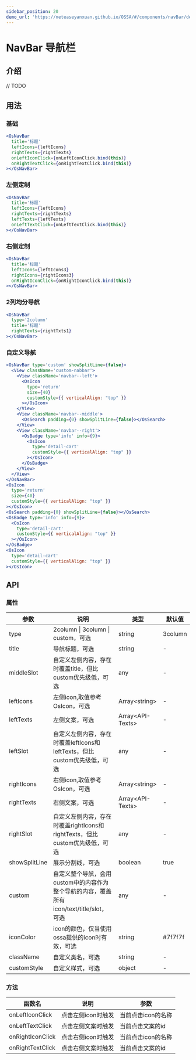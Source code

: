 ```yaml
---
sidebar_position: 20
demo_url: 'https://neteaseyanxuan.github.io/OSSA/#/components/navBar/demo/index'
---
```


# NavBar 导航栏

## 介绍
// TODO

## 用法
### 基础
```jsx
<OsNavBar
  title='标题'
  leftIcons={leftIcons}
  rightTexts={rightTexts}
  onLeftIconClick={onLeftIconClick.bind(this)}
  onRightTextClick={onRightTextClick.bind(this)}
></OsNavBar>
```
### 左侧定制
```jsx
<OsNavBar
  title='标题'
  leftIcons={leftIcons}
  rightTexts={rightTexts}
  leftTexts={leftTexts}
  onLeftTextClick={onLeftTextClick.bind(this)}
></OsNavBar>
```
### 右侧定制
```jsx
<OsNavBar
  title='标题'
  leftIcons={leftIcons3}
  rightIcons={rightIcons3}
  onRightIconClick={onRightIconClick.bind(this)}
></OsNavBar>
```
### 2列均分导航
```jsx
<OsNavBar
  type='2column'
  title='标题'
  rightTexts={rightTxts1}
></OsNavBar>
```
### 自定义导航
```jsx
<OsNavBar type='custom' showSplitLine={false}>
  <View className='custom-nabbar'>
    <View className='navbar--left'>
      <OsIcon
        type='return'
        size={40}
        customStyle={{ verticalAlign: "top" }}
      ></OsIcon>
    </View>
    <View className='navbar--middle'>
      <OsSearch padding={0} showSplitLine={false}></OsSearch>
    </View>
    <View className='navbar--right'>
      <OsBadge type='info' info={9}>
        <OsIcon
          type='detail-cart'
          customStyle={{ verticalAlign: "top" }}
        ></OsIcon>
      </OsBadge>
    </View>
  </View>
</OsNavBar>
<OsIcon
  type='return'
  size={40}
  customStyle={{ verticalAlign: "top" }}
></OsIcon>
<OsSearch padding={0} showSplitLine={false}></OsSearch>
<OsBadge type='info' info={9}>
  <OsIcon
    type='detail-cart'
    customStyle={{ verticalAlign: "top" }}
  ></OsIcon>
</OsBadge>
<OsIcon
  type='detail-cart'
  customStyle={{ verticalAlign: "top" }}
></OsIcon>
```



## API
### 属性
|参数|说明|类型|默认值|
|------|------|------|------|
|type|2column \| 3column \| custom，可选|string|3column|
|title|导航标题，可选|string|-|
|middleSlot|自定义左侧内容，存在时覆盖title，但比custom优先级低，可选|any|-|
|leftIcons|左侧icon,取值参考OsIcon，可选|Array\<string\>|-|
|leftTexts|左侧文案，可选|Array\<API-Texts\>|-|
|leftSlot|自定义左侧内容，存在时覆盖leftIcons和leftTexts，但比custom优先级低，可选|any|-|
|rightIcons|右侧icon,取值参考OsIcon，可选|Array\<string\>|-|
|rightTexts|右侧文案，可选|Array\<API-Texts\>|-|
|rightSlot|自定义左侧内容，存在时覆盖rightIcons和rightTexts，但比custom优先级低，可选|any|-|
|showSplitLine|展示分割线，可选|boolean|true|
|custom|自定义整个导航，会用custom中的内容作为整个导航的内容，覆盖所有icon/text/title/slot，可选|any|-|
|iconColor|icon的颜色，仅当使用ossa提供的icon时有效，可选|string|#7f7f7f|
|className|自定义类名，可选|string|-|
|customStyle|自定义样式，可选|object|-|


### 方法
|函数名|说明|参数|
|------|------|------|
|onLeftIconClick|点击左侧icon时触发|当前点击icon的名称|
|onLeftTextClick|点击左侧文案时触发|当前点击文案的id|
|onRightIconClick|点击右侧icon时触发|当前点击icon的名称|
|onRightTextClick|点击右侧文案时触发|当前点击文案的id|

